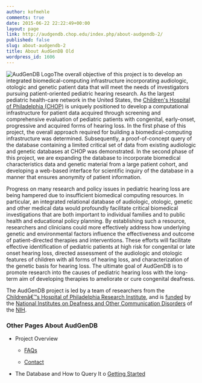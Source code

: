 ```yaml
---
author: kofmehle
comments: true
date: 2015-06-22 22:22:49+00:00
layout: page
link: http://audgendb.chop.edu/index.php/about-audgendb-2/
published: false
slug: about-audgendb-2
title: About AudGenDB Old
wordpress_id: 1606
---
```


![AudGenDB Logo](https://audgendb.chop.edu/wp-content/uploads/2010/10/AudGenDBlogoColor.jpg)The overall objective of this project is to develop an integrated biomedical-computing infrastructure incorporating audiologic, otologic and genetic patient data that will meet the needs of investigators pursuing patient-oriented pediatric hearing research. As the largest pediatric health-care network in the United States, the [Children's Hospital of Philadelphia (CHOP)](http://www.chop.edu/) is uniquely positioned to develop a computational infrastructure for patient data acquired through screening and comprehensive evaluation of pediatric patients with congenital, early-onset, progressive and acquired forms of hearing loss. In the first phase of this project, the overall approach required for building a biomedical-computing infrastructure was determined. Subsequently, a proof-of-concept query of the database containing a limited critical set of data from existing audiologic and genetic databases at CHOP was demonstrated. In the second phase of this project, we are expanding the database to incorporate biomedical characteristics data and genetic material from a large patient cohort, and developing a web-based interface for scientific inquiry of the database in a manner that ensures anonymity of patient information.

Progress on many research and policy issues in pediatric hearing loss are being hampered due to insufficient biomedical computing resources. In particular, an integrated relational database of audiologic, otologic, genetic and other medical data would profoundly facilitate critical biomedical investigations that are both important to individual families and to public health and educational policy planning. By establishing such a resource, researchers and clinicians could more effectively address how underlying genetic and environmental factors influence the effectiveness and outcome of patient-directed therapies and interventions. These efforts will facilitate effective identification of pediatric patients at high risk for congenital or late onset hearing loss, directed assessment of the audiologic and otologic features of children with all forms of hearing loss, and characterization of the genetic basis for hearing loss. The ultimate goal of AudGenDB is to promote research into the causes of pediatric hearing loss with the long-term aim of developing therapies to ameliorate or cure congenital deafness.

The AudGenDB project is led by a team of researchers from the [Childrenâ€™s Hospital of Philadelphia Research Institute](http://www.research.chop.edu/), and is [funded](http://projectreporter.nih.gov/project_info_description.cfm?aid=7764646&icde=6046582) by the [National Institutes on Deafness and Other Communication Disorders](http://www.nidcd.nih.gov/) of the [NIH](http://nih.gov/).


### Other Pages About AudGenDB





	
  * Project Overview

	
    * [FAQs](http://audgendb.chop.edu/index.php/about/faq/)

	
    * [Contact](http://audgendb.chop.edu/index.php/about/contact/)




	
  * The Database and How to Query It
o [Getting Started](http://audgendb.chop.edu/index.php/about/getting-started/)


